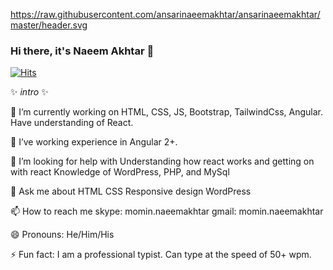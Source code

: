 https://raw.githubusercontent.com/ansarinaeemakhtar/ansarinaeemakhtar/master/header.svg

### Hi there, it's Naeem Akhtar 👋

[![Hits](https://hits.seeyoufarm.com/api/count/incr/badge.svg?url=https%3A%2F%2Fgithub.com%2Fansarinaeemakhtar%2Fhit-counter)](https://hits.seeyoufarm.com)

<!--START_SECTION:waka-->
<!--END_SECTION:waka-->

✨ _intro_ ✨

🔭 I’m currently working on
HTML, CSS, JS, Bootstrap, TailwindCss, Angular. Have understanding of React.

🌱 I’ve working experience in Angular 2+.

🤔 I’m looking for help with
Understanding how react works and getting on with react
Knowledge of WordPress, PHP, and MySql

💬 Ask me about
HTML CSS Responsive design WordPress

📫 How to reach me
skype: momin.naeemakhtar
gmail: momin.naeemakhtar

😄 Pronouns:
He/Him/His

⚡ Fun fact:
I am a professional typist.  Can type at the speed of 50+ wpm.

<!--
**ansarinaeemakhtar/ansarinaeemakhtar** is a ✨ _special_ ✨ repository because its `README.md` (this file) appears on your GitHub profile.

Here are some ideas to get you started:

- 🔭 I’m currently working on ...
- 🌱 I’m currently learning ...
- 👯 I’m looking to collaborate on ...
- 🤔 I’m looking for help with ...
- 💬 Ask me about ...
- 📫 How to reach me: ...
- 😄 Pronouns: ...
- ⚡ Fun fact: ...
-->
